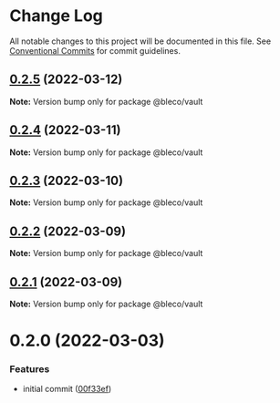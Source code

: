 # Change Log

All notable changes to this project will be documented in this file.
See [Conventional Commits](https://conventionalcommits.org) for commit guidelines.

## [0.2.5](https://gitr.net/betaly/bleco/compare/@bleco/vault@0.2.4...@bleco/vault@0.2.5) (2022-03-12)

**Note:** Version bump only for package @bleco/vault





## [0.2.4](https://gitr.net/betaly/bleco/compare/@bleco/vault@0.2.3...@bleco/vault@0.2.4) (2022-03-11)

**Note:** Version bump only for package @bleco/vault





## [0.2.3](https://gitr.net/betaly/bleco/compare/@bleco/vault@0.2.2...@bleco/vault@0.2.3) (2022-03-10)

**Note:** Version bump only for package @bleco/vault





## [0.2.2](https://gitr.net/betaly/bleco/compare/@bleco/vault@0.2.1...@bleco/vault@0.2.2) (2022-03-09)

**Note:** Version bump only for package @bleco/vault





## [0.2.1](https://gitr.net/betaly/bleco/compare/@bleco/vault@0.2.0...@bleco/vault@0.2.1) (2022-03-09)

**Note:** Version bump only for package @bleco/vault





# 0.2.0 (2022-03-03)


### Features

* initial commit ([00f33ef](https://gitr.net/betaly/bleco/bleco/commits/00f33efdb654a3c235ff65ab82f9274b2ee4fc3f))
